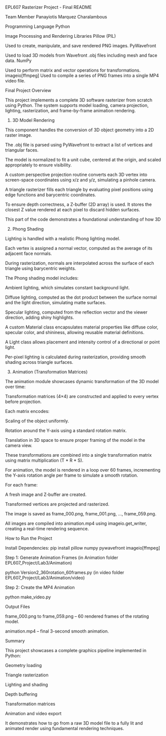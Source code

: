 EPL607 Rasterizer Project - Final README

Team Member
Panayiotis Marquez Charalambous

Programming Language
Python

Image Processing and Rendering Libraries
Pillow (PIL)

Used to create, manipulate, and save rendered PNG images.
PyWavefront

Used to load 3D models from Wavefront .obj files including mesh and face data.
NumPy

Used to perform matrix and vector operations for transformations.
imageio[ffmpeg]
Used to compile a series of PNG frames into a single MP4 video file.


Final Project Overview

This project implements a complete 3D software rasterizer from scratch using Python. The system supports model loading, camera projection, lighting, rasterization, and frame-by-frame animation rendering.


1. 3D Model Rendering

This component handles the conversion of 3D object geometry into a 2D raster image.

The .obj file is parsed using PyWavefront to extract a list of vertices and triangular faces.

The model is normalized to fit a unit cube, centered at the origin, and scaled appropriately to ensure visibility.

A custom perspective projection routine converts each 3D vertex into screen-space coordinates using x/z and y/z, simulating a pinhole camera.

A triangle rasterizer fills each triangle by evaluating pixel positions using edge functions and barycentric coordinates.

To ensure depth correctness, a Z-buffer (2D array) is used. It stores the closest Z value rendered at each pixel to discard hidden surfaces.

This part of the code demonstrates a foundational understanding of how 3D



2. Phong Shading

Lighting is handled with a realistic Phong lighting model.

Each vertex is assigned a normal vector, computed as the average of its adjacent face normals.

During rasterization, normals are interpolated across the surface of each triangle using barycentric weights.

The Phong shading model includes:

Ambient lighting, which simulates constant background light.

Diffuse lighting, computed as the dot product between the surface normal and the light direction, simulating matte surfaces.

Specular lighting, computed from the reflection vector and the viewer direction, adding shiny highlights.

A custom Material class encapsulates material properties like diffuse color, specular color, and shininess, allowing reusable material definitions.

A Light class allows placement and intensity control of a directional or point light.

Per-pixel lighting is calculated during rasterization, providing smooth shading across triangle surfaces.



3. Animation (Transformation Matrices)

The animation module showcases dynamic transformation of the 3D model over time:

Transformation matrices (4×4) are constructed and applied to every vertex before projection.

Each matrix encodes:

Scaling of the object uniformly.

Rotation around the Y-axis using a standard rotation matrix.

Translation in 3D space to ensure proper framing of the model in the camera view.

These transformations are combined into a single transformation matrix using matrix multiplication (T * R * S).

For animation, the model is rendered in a loop over 60 frames, incrementing the Y-axis rotation angle per frame to simulate a smooth rotation.

For each frame:

A fresh image and Z-buffer are created.

Transformed vertices are projected and rasterized.

The image is saved as frame_000.png, frame_001.png, ..., frame_059.png.

All images are compiled into animation.mp4 using imageio.get_writer, creating a real-time rendering sequence.



How to Run the Project

Install Dependencies: pip install pillow numpy pywavefront imageio[ffmpeg]

 Step 1: Generate Animation Frames (in Animation folder EPL607_Project/Lab3/Animation)

 python Version2_360rotation_60frames.py (in video folder EPL607_Project/Lab3/Animation/video)

 Step 2: Create the MP4 Animation

 python make_video.py



Output Files

frame_000.png to frame_059.png – 60 rendered frames of the rotating model.

animation.mp4 – final 3-second smooth animation.



Summary

This project showcases a complete graphics pipeline implemented in Python:

Geometry loading

Triangle rasterization

Lighting and shading

Depth buffering

Transformation matrices

Animation and video export

It demonstrates how to go from a raw 3D model file to a fully lit and animated render using fundamental rendering techniques.